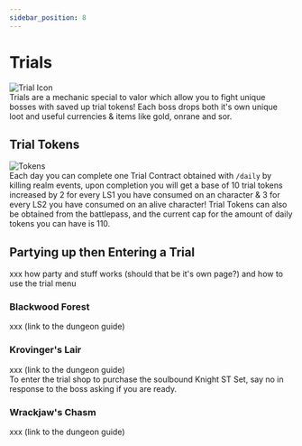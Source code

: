 ```yaml
---
sidebar_position: 8
---
```


# Trials
![Trial Icon](https://i.imgur.com/zyOu61C.png)  
Trials are a mechanic special to valor which allow you to fight unique bosses with saved up trial tokens! Each boss drops both it's own unique loot and useful currencies & items like gold, onrane and sor.


## Trial Tokens
![Tokens](https://i.imgur.com/ur0RfYk.png)  
Each day you can complete one Trial Contract obtained with `/daily` by killing realm events, upon completion you will get a base of 10 trial tokens increased by 2 for every LS1 you have consumed on an character & 3 for every LS2 you have consumed on an alive character! Trial Tokens can also be obtained from the battlepass, and the current cap for the amount of daily tokens you can have is 110.


## Partying up then Entering a Trial
xxx how party and stuff works (should that be it's own page?) and how to use the trial menu


### Blackwood Forest
xxx (link to the dungeon guide)

### Krovinger's Lair
xxx (link to the dungeon guide)  
To enter the trial shop to purchase the soulbound Knight ST Set, say no in response to the boss asking if you are ready.

### Wrackjaw's Chasm
xxx (link to the dungeon guide)